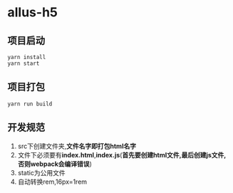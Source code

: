 # allus-h5
## 项目启动
```
yarn install
yarn start
```


## 项目打包

```
yarn run build
```

## 开发规范
1. src下创建文件夹,**文件名字即打包html名字**
2. 文件下必须要有**index.html**,**index.js**(**首先要创建html文件,最后创建js文件,否则webpack会编译错误**)
3. static为公用文件
4. 自动转换rem,16px=1rem



